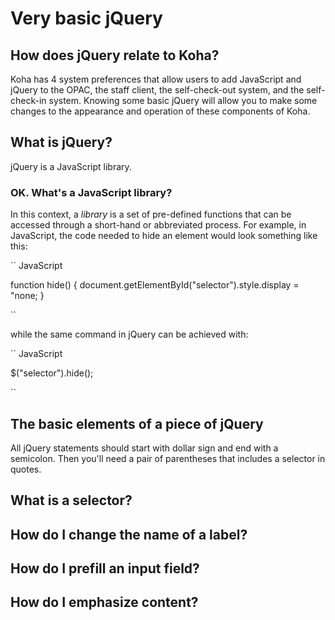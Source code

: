 # Very basic jQuery

## How does jQuery relate to Koha?

Koha has 4 system preferences that allow users to add JavaScript and jQuery to the OPAC, the staff client, the self-check-out system, and the self-check-in system.  Knowing some basic jQuery will allow you to make some changes to the appearance and operation of these components of Koha.

## What is jQuery?

jQuery is a JavaScript library.

  ### OK.  What's a JavaScript library?

  In this context, a *library* is a set of pre-defined functions that can be accessed through a short-hand or abbreviated process.  For example, in JavaScript, the code needed to hide an element would look something like this:

  `` JavaScript

  function hide() {
  document.getElementById("selector").style.display = "none;
  }

  ``

  while the same command in jQuery can be achieved with:

  `` JavaScript

  $("selector").hide();

  ``

## The basic elements of a piece of jQuery

All jQuery statements should start with dollar sign and end with a semicolon.  Then you'll need a pair of parentheses that includes a selector in quotes.

  ## What is a selector?

## How do I change the name of a label?

## How do I prefill an input field?

## How do I emphasize content?
